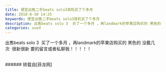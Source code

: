 ```yaml
---
title: 便宜出售二手beats solo3耳机买了个多月
date: 2018-8-30 14:25
keywords: 便宜出售二手beats solo3耳机买了个多月
description: 出售beats solo 3  买了一个多月 ，再landmark的苹果店购买的 黑色的 没戴几次  很新很新 要的留言或者私聊我！！！！！
categories: used
---
```

<td class="t_f" id="postmessage_1702746">

出售beats solo 3  买了一个多月 ，再landmark的苹果店购买的 黑色的 没戴几次  很新很新 要的留言或者私聊我！！！！！<br/>
<br/>
</td>
###### 转载自[菲龙网]